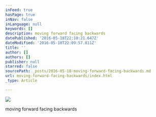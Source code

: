 ```yaml
---
inFeed: true
hasPage: true
inNav: false
inLanguage: null
keywords: []
description: moving forward facing backwards
datePublished: '2016-05-18T22:10:21.647Z'
dateModified: '2016-05-18T22:09:57.811Z'
title: ''
author: []
authors: []
publisher: null
starred: false
sourcePath: _posts/2016-05-18-moving-forward-facing-backwards.md
url: moving-forward-facing-backwards/index.html
_type: Article

---
```

![](https://the-grid-user-content.s3-us-west-2.amazonaws.com/6afe296d-28cc-49fd-80cf-c3d757eec0c5.jpg)

moving forward facing backwards